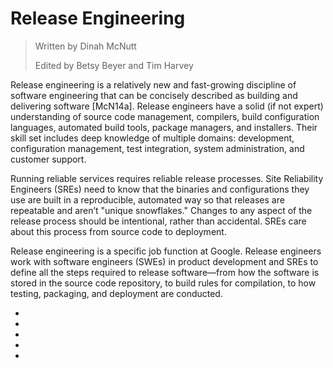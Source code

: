 # **Release Engineering**

> Written by Dinah McNutt
>
> Edited by Betsy Beyer and Tim Harvey

Release engineering is a relatively new and fast-growing discipline of software engineering that can be concisely described as building and delivering software [McN14a]. Release engineers have a solid (if not expert) understanding of source code management, compilers, build configuration languages, automated build tools, package managers, and installers. Their skill set includes deep knowledge of multiple domains: development, configuration management, test integration, system administration, and customer support.

Running reliable services requires reliable release processes. Site Reliability Engineers (SREs) need to know that the binaries and configurations they use are built in a reproducible, automated way so that releases are repeatable and aren’t "unique snowflakes." Changes to any aspect of the release process should be intentional, rather than accidental. SREs care about this process from source code to deployment.

Release engineering is a specific job function at Google. Release engineers work with software engineers (SWEs) in product development and SREs to define all the steps required to release software—from how the software is stored in the source code repository, to build rules for compilation, to how testing, packaging, and deployment are conducted.

- [](the_role_of_a_release_engineer.md)
- [](philosophy.md)
- [](continuous_build_and_deployment.md)
- [](configuration_management.md)
- [](conclusions.md)
